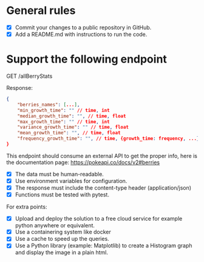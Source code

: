 
# General rules
- [x] Commit your changes to a public repository in GitHub.
- [x] Add a README.md with instructions to run the code.

# Support the following endpoint
GET /allBerryStats

Response:

```json
{
    "berries_names": [...],
    "min_growth_time": "" // time, int
    "median_growth_time": "", // time, float
    "max_growth_time": "" // time, int
    "variance_growth_time": "" // time, float
    "mean_growth_time": "", // time, float
    "frequency_growth_time": "", // time, {growth_time: frequency, ...}
}
```

This endpoint should consume an external API to get the proper info, here is the documentation page: https://pokeapi.co/docs/v2#berries

- [x] The data must be human-readable.
- [x] Use environment variables for configuration.
- [x] The response must include the content-type header (application/json)
- [x] Functions must be tested with pytest.

For extra points:
- [x] Upload and deploy the solution to a free cloud service for example python anywhere or equivalent.
- [x] Use a containering system like docker
- [x] Use a cache to speed up the queries.
- [x] Use a Python library (example: Matplotlib) to create a Histogram graph and display the image in a plain html.
